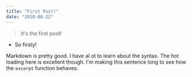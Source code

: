 ```yaml
---
title: "First Post!"
date: "2018-08-22"
---
```


>It's the first post!

* So firsty!

Markdown is pretty good. I have al ot to learn about the syntax. The hot loading here is excellent though. I'm making this sentence long to see how the `excerpt` function behaves.
